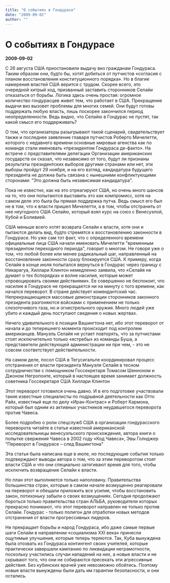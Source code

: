 ```yaml
---
title: "О событиях в Гондурасе"
date: "2009-09-02"
author: ""
---
```


# О событиях в Гондурасе

**2009-09-02** 

С 26 августа США приостановили выдачу виз гражданам Гондураса. Таким образом они, будто бы, хотят добиться от путчистов «согласия с планом восстановления конституционного порядка». Но в благие намерения властей США верится с трудом. Скорее всего, это очередной хитрый ход, призванный заставить сторонников Селайи отказаться от борьбы. Логика здесь очень простая: огромное количество гондурасцев живет тем, что работает в США. Прекращение выдачи виз вызовет проблемы для многих семей. Они будут готовы поддержать любую власть, лишь поскорее закончился период неопределенности. Ведь видно, что Селайю в Гондурас не пустят, так какой смысл его поддерживать?

О том, что организаторы разыгрывают такой сценарий, свидетельствует также и последнее заявление главаря путчистов Роберто Мичелетти, которого с недавнего времени основные мировые агенства как по команде стали именовать «президентом Гондураса де-факто». На встрече с представителями делегации Организации американских государств он сказал,  что независимо от того, будут ли признаны результаты президентских выборов другими странами или нет, эти выборы пройдут 29 ноября, и на его взгляд, кандидатура будущего президента не должна быть связана с нынешними конфликтующими сторонами: "Это должна быть независимая кандидатура".

Пока не известно, как на это отреагируют США, но очень много шансов на то, что они попытаются выставить это как компромисс, хотя на самом деле это была бы прямая поддержка путча. Ведь смысл его был не в том, что к власти пришел Мичелетти, а в том, чтобы отстранить от нее неугодного США Селайю, который взял курс на союз с Венесуэлой, Кубой и Боливией.

США меньше всего хотят возврата Селайи к власти, хотя они и пытаются делать вид, будто стремятся к восстановлению законности в Гондурасе. Но уже сам тот факт, что с определенного времени официальные лица США начали именовать Мичелетти "временным президентом переходного периода", говорит о многом. Не говоря уже о том, что любой более или менее радикальный шаг, направленный на восстановление законности сразу блокируется США. К примеру, когда Селайя в конце июля попытался вернуться в Гондурас через границу с Никарагуа, Хиллари Клинтон немедленно заявила, что «Селайя не думает о тех бспорядках и волне насилия, которые может спровоцировать своими действиями». Ее совершенно не беспокоит, что насилие в Гондурасе не прекращается ни на минуту с того времени, как начался переворот. В стране действует комендантский час. Непрекращающиеся массовые демонстрации сторонников законного президента разгоняются войсками с применением не только слезоточивого газа, но и огнестрельного оружия. Много людей уже убито и каждый день поступают сведения о новых жертвах.

Ничего удивительного в позиции Вашингтона нет, ибо этот переворот от начала и до теперешнего момента происходит под контролем американцев. Мануэль Селайя не устает повторять, что за путчистами стоят исключительно только «ястребы» из команды Буша, а представители действующей администрации ни при чем, - это не совсем соответствует действительности.

На самом деле, посол США в Тегусигальпе координировал процесс отстранения от власти президента Мануэля Селайя в тесном сотрудничестве с помощником Госсекретаря Томасом Шенноном и Джоном Негропонте, который в настоящее время занимает должность советника Госсекретаря США Хиллари Клинтон

Этот переворот готовился очень давно. И в его подготовке участвовали такие известные  специалисты по подрывной деятельности как Отто Райх, известный еще по делу «Иран-Контрас» и Роберт Кармона, который был одним из активных участников неудавшегося переворота против Чавеса.

Более подробно о роли спецслужб США в организации гондурасского переворота читайте в статье известной американской исследовательницы венесуэльского происхождения, автора книги о попытке свержения Чавеса в 2002 году «Код Чавеса»,  Эвы Голнджер "Переворот в Гондурасе – след Вашингтона"

Эта статья была написана еще в июле, но последующие события только подтверждают выводы автора о том, что за этим переворотом стоят власти США и что они специально затягивают время для того, чтобы исключить возвращение Селайи к власти.

Но план этот выполняется только наполовину. Правительства большинства стран, которые в самом начале возмущенно реагировали на переворот и обещали приложить все усилия, чтобы восстановить закон, потихоньку забыли о своих возмущениях. Сегодня продолжают бороться только правительства стран АЛЬБА, руководители которых прекрасно понимают, что этот переворот направлен не только против Селайи. Гондурас - только полигон для отработки новых методов отстранения от власти прогрессивных лидеров.

Не прекращает борьбы и народ Гондураса, ибо даже самые первые шаги Селайи в направлении «социализма XXI века» принесли ощутимые улучшения, которые теперь теряются. Так, Куба вынуждена была отозвать из Гондураса контингент своих учителей, которые практически завершали кампанию по ликвидации неграмотности, поскольку участились случаи нападений на них, а новые власти и не скрывают того, что они не собираются пресекать эти агрессивные действия. Без кубинских врачей уже невозможно обойтись. Поэтому новые власти вынуждены были дать им гарантии безопасности, и они остались.